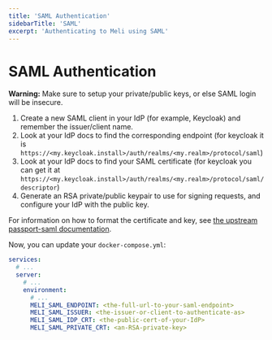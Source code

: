 ```yaml
---
title: 'SAML Authentication'
sidebarTitle: 'SAML'
excerpt: 'Authenticating to Meli using SAML'
---
```


# SAML Authentication

**Warning:** Make sure to setup your private/public keys, or else SAML login will be insecure.

1. Create a new SAML client in your IdP (for example, Keycloak) and remember the issuer/client name.
1. Look at your IdP docs to find the corresponding endpoint (for keycloak it is `https://<my.keycloak.install>/auth/realms/<my.realm>/protocol/saml`)
1. Look at your IdP docs to find your SAML certificate (for keycloak you can get it at `https://<my.keycloak.install>/auth/realms/<my.realm>/protocol/saml/descriptor`)
1. Generate an RSA private/public keypair to use for signing requests, and configure your IdP with the public key.

For information on how to format the certificate and key, see [the upstream passport-saml documentation](https://github.com/node-saml/passport-saml#security-and-signatures).

Now, you can update your `docker-compose.yml`:

<div class="code-group">

```yaml
services:
  # ...
  server:
    # ...
    environment:
      # ...
      MELI_SAML_ENDPOINT: <the-full-url-to-your-saml-endpoint>
      MELI_SAML_ISSUER: <the-issuer-or-client-to-authenticate-as>
      MELI_SAML_IDP_CRT: <the-public-cert-of-your-IdP>
      MELI_SAML_PRIVATE_CRT: <an-RSA-private-key>
``` 

</div>
